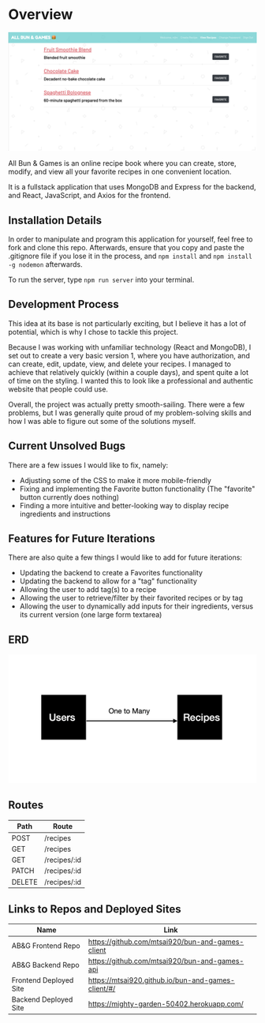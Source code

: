# Overview

![PictureofApplication](bun-and-games.png)

All Bun & Games is an online recipe book where you can create, store, modify, and view all your favorite recipes in one convenient location.

It is a fullstack application that uses MongoDB and Express for the backend, and React, JavaScript, and Axios for the frontend.

## Installation Details

In order to manipulate and program this application for yourself, feel free to fork and clone this repo. Afterwards, ensure that you copy and paste the .gitignore file if you lose it in the process, and `npm install` and `npm install -g nodemon` afterwards.

To run the server, type `npm run server` into your terminal.

## Development Process

This idea at its base is not particularly exciting, but I believe it has a lot of potential, which is why I chose to tackle this project.

Because I was working with unfamiliar technology (React and MongoDB), I set out to create a very basic version 1, where you have authorization, and can create, edit, update, view, and delete your recipes. I managed to achieve that relatively quickly (within a couple days), and spent quite a lot of time on the styling. I wanted this to look like a professional and authentic website that people could use.

Overall, the project was actually pretty smooth-sailing. There were a few problems, but I was generally quite proud of my problem-solving skills and how I was able to figure out some of the solutions myself.

## Current Unsolved Bugs

There are a few issues I would like to fix, namely:
-   Adjusting some of the CSS to make it more mobile-friendly
-   Fixing and implementing the Favorite button functionality (The "favorite" button currently does nothing)
-   Finding a more intuitive and better-looking way to display recipe ingredients and instructions

## Features for Future Iterations

There are also quite a few things I would like to add for future iterations:
-   Updating the backend to create a Favorites functionality
-   Updating the backend to allow for a "tag" functionality
-   Allowing the user to add tag(s) to a recipe
-   Allowing the user to retrieve/filter by their favorited recipes or by tag
-   Allowing the user to dynamically add inputs for their ingredients, versus its current version (one large form textarea)

## ERD

![PictureofERD](erd.png)

## Routes

Path | Route
---- | -----
POST |  /recipes
GET  |  /recipes
GET  |  /recipes/:id
PATCH  |  /recipes/:id
DELETE  | /recipes/:id



## Links to Repos and Deployed Sites

Name | Link
-----|------
AB&G Frontend Repo  | https://github.com/mtsai920/bun-and-games-client
AB&G Backend Repo  | https://github.com/mtsai920/bun-and-games-api
Frontend Deployed Site  | https://mtsai920.github.io/bun-and-games-client/#/
Backend Deployed Site  |  https://mighty-garden-50402.herokuapp.com/
